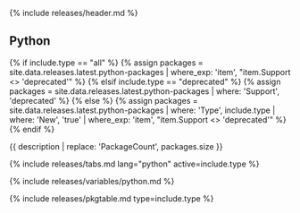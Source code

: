 {% include releases/header.md %}

## Python

{% if include.type == "all" %}
  {% assign packages = site.data.releases.latest.python-packages | where_exp: 'item', "item.Support <> 'deprecated'" %}
{% elsif include.type == "deprecated" %}
  {% assign packages = site.data.releases.latest.python-packages | where: 'Support', 'deprecated' %}
{% else %}
  {% assign packages = site.data.releases.latest.python-packages | where: 'Type', include.type | where: 'New', 'true' | where_exp: 'item', "item.Support <> 'deprecated'" %}
{% endif %}

{{ description | replace: 'PackageCount', packages.size }}

{% include releases/tabs.md lang="python" active=include.type %}

{% include releases/variables/python.md %}

{% include releases/pkgtable.md type=include.type %}